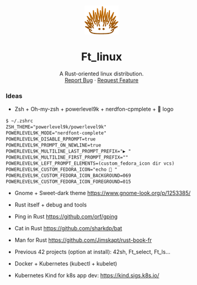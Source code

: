 <br />
<p align="center">
  <a href="https://github.com/Ant0wan/Ft_linux">
    <img src="logo.png.png" alt="Logo" width="90" height="75">
  </a>
     <h1 align="center">Ft_linux</h1>
  <p align="center">
    A Rust-oriented linux distribution. 
    <br />
    <a href="https://github.com/Ant0wan/Ft_linux/issues">Report Bug</a>
    ·
    <a href="https://github.com/Ant0wan/Ft_linux/issues">Request Feature</a>
  </p>
</p>


### Ideas

- Zsh + Oh-my-zsh + powerlevel9k + nerdfon-cpmplete +  logo

```shell=
$ ~/.zshrc
ZSH_THEME="powerlevel9k/powerlevel9k"
POWERLEVEL9K_MODE="nerdfont-complete"
POWERLEVEL9K_DISABLE_RPROMPT=true
POWERLEVEL9K_PROMPT_ON_NEWLINE=true
POWERLEVEL9K_MULTILINE_LAST_PROMPT_PREFIX="▶ "
POWERLEVEL9K_MULTILINE_FIRST_PROMPT_PREFIX=""
POWERLEVEL9K_LEFT_PROMPT_ELEMENTS=(custom_fedora_icon dir vcs)
POWERLEVEL9K_CUSTOM_FEDORA_ICON="echo  "
POWERLEVEL9K_CUSTOM_FEDORA_ICON_BACKGROUND=069
POWERLEVEL9K_CUSTOM_FEDORA_ICON_FOREGROUND=015
```
- Gnome + Sweet-dark theme https://www.gnome-look.org/p/1253385/

- Rust itself + debug and tools

- Ping in Rust
https://github.com/orf/gping

- Cat in Rust
https://github.com/sharkdp/bat

- Man for Rust
https://github.com/Jimskapt/rust-book-fr

- Previous 42 projects (option at install): 42sh, Ft_select, Ft_ls...

- Docker + Kubernetes (kubectl + kubelet)

- Kubernetes Kind for k8s app dev: https://kind.sigs.k8s.io/
